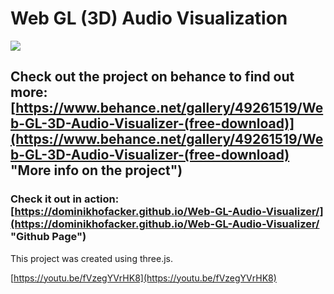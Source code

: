 # Web GL (3D) Audio Visualization

![](https://mir-cdn.behance.net/v1/rendition/project_modules/1400/89da9649261519.595faa3f755ec.gif)

## Check out the project on behance to find out more: [https://www.behance.net/gallery/49261519/Web-GL-3D-Audio-Visualizer-(free-download)](https://www.behance.net/gallery/49261519/Web-GL-3D-Audio-Visualizer-(free-download) "More info on the project")

### Check it out in action: [https://dominikhofacker.github.io/Web-GL-Audio-Visualizer/](https://dominikhofacker.github.io/Web-GL-Audio-Visualizer/ "Github Page")

This project was created using three.js.

[https://youtu.be/fVzegYVrHK8](https://youtu.be/fVzegYVrHK8)
